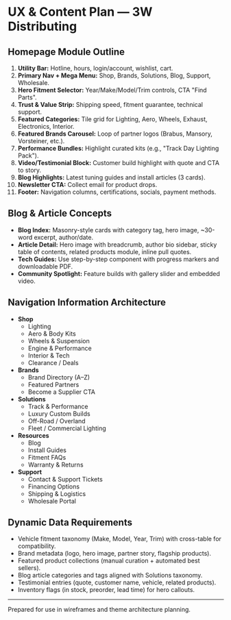 # UX & Content Plan — 3W Distributing

## Homepage Module Outline
1. **Utility Bar:** Hotline, hours, login/account, wishlist, cart.
2. **Primary Nav + Mega Menu:** Shop, Brands, Solutions, Blog, Support, Wholesale.
3. **Hero Fitment Selector:** Year/Make/Model/Trim controls, CTA "Find Parts".
4. **Trust & Value Strip:** Shipping speed, fitment guarantee, technical support.
5. **Featured Categories:** Tile grid for Lighting, Aero, Wheels, Exhaust, Electronics, Interior.
6. **Featured Brands Carousel:** Loop of partner logos (Brabus, Mansory, Vorsteiner, etc.).
7. **Performance Bundles:** Highlight curated kits (e.g., "Track Day Lighting Pack").
8. **Video/Testimonial Block:** Customer build highlight with quote and CTA to story.
9. **Blog Highlights:** Latest tuning guides and install articles (3 cards).
10. **Newsletter CTA:** Collect email for product drops.
11. **Footer:** Navigation columns, certifications, socials, payment methods.

## Blog & Article Concepts
- **Blog Index:** Masonry-style cards with category tag, hero image, ~30-word excerpt, author/date.
- **Article Detail:** Hero image with breadcrumb, author bio sidebar, sticky table of contents, related products module, inline pull quotes.
- **Tech Guides:** Use step-by-step component with progress markers and downloadable PDF.
- **Community Spotlight:** Feature builds with gallery slider and embedded video.

## Navigation Information Architecture
- **Shop**
  - Lighting
  - Aero & Body Kits
  - Wheels & Suspension
  - Engine & Performance
  - Interior & Tech
  - Clearance / Deals
- **Brands**
  - Brand Directory (A–Z)
  - Featured Partners
  - Become a Supplier CTA
- **Solutions**
  - Track & Performance
  - Luxury Custom Builds
  - Off-Road / Overland
  - Fleet / Commercial Lighting
- **Resources**
  - Blog
  - Install Guides
  - Fitment FAQs
  - Warranty & Returns
- **Support**
  - Contact & Support Tickets
  - Financing Options
  - Shipping & Logistics
  - Wholesale Portal

## Dynamic Data Requirements
- Vehicle fitment taxonomy (Make, Model, Year, Trim) with cross-table for compatibility.
- Brand metadata (logo, hero image, partner story, flagship products).
- Featured product collections (manual curation + automated best sellers).
- Blog article categories and tags aligned with Solutions taxonomy.
- Testimonial entries (quote, customer name, vehicle, related products).
- Inventory flags (in stock, preorder, lead time) for hero callouts.

---
Prepared for use in wireframes and theme architecture planning.
